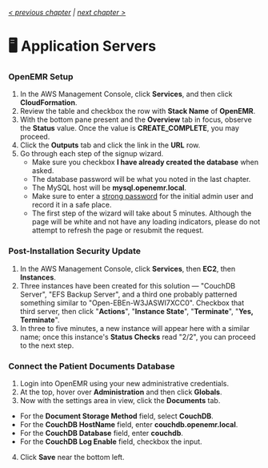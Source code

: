 _[< previous chapter](01-Getting-Started.md) | [next chapter >](03-Secure-Domain-Setup.md)_

# 🖥 Application Servers

### OpenEMR Setup

1. In the AWS Management Console, click **Services**, and then click **CloudFormation**.
2. Review the table and checkbox the row with **Stack Name** of **OpenEMR**.
3. With the bottom pane present and the **Overview** tab in focus, observe the **Status** value. Once the value is **CREATE_COMPLETE**, you may proceed.
4. Click the **Outputs** tab and click the link in the **URL** row.
5. Go through each step of the signup wizard.
   * Make sure you checkbox **I have already created the database** when asked.
   * The database password will be what you noted in the last chapter.
   * The MySQL host will be **mysql.openemr.local**.
   * Make sure to enter a [strong password](https://www.random.org/passwords/?num=1&len=16&format=html&rnd=new) for the initial admin user and record it in a safe place.
   * The first step of the wizard will take about 5 minutes. Although the page will be white and not have any loading indicators, please do not attempt to refresh the page or resubmit the request.

### Post-Installation Security Update

1. In the AWS Management Console, click **Services**, then **EC2**, then **Instances**.
2. Three instances have been created for this solution &mdash; "CouchDB Server", "EFS Backup Server", and a third one probably patterned something similar to "Open-EBEn-W3JASWI7XCC0". Checkbox that third server, then click "**Actions**", "**Instance State**", "**Terminate**", "**Yes, Terminate**".
3. In three to five minutes, a new instance will appear here with a similar name; once this instance's **Status Checks** read "2/2", you can proceed to the next step.

### Connect the Patient Documents Database

1. Login into OpenEMR using your new administrative credentials.
2. At the top, hover over **Administration** and then click **Globals**.
3. Now with the settings area in view, click the **Documents** tab.
 * For the **Document Storage Method** field, select **CouchDB**.
 * For the **CouchDB HostName** field, enter **couchdb.openemr.local**.
 * For the **CouchDB Database** field, enter **couchdb**.
 * For the **CouchDB Log Enable** field, checkbox the input.
4. Click **Save** near the bottom left.
